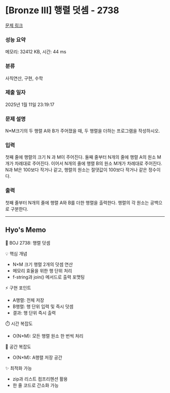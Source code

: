 # [Bronze III] 행렬 덧셈 - 2738 

[문제 링크](https://www.acmicpc.net/problem/2738) 

### 성능 요약

메모리: 32412 KB, 시간: 44 ms

### 분류

사칙연산, 구현, 수학

### 제출 일자

2025년 1월 11일 23:19:17

### 문제 설명

<p>N*M크기의 두 행렬 A와 B가 주어졌을 때, 두 행렬을 더하는 프로그램을 작성하시오.</p>

### 입력 

 <p>첫째 줄에 행렬의 크기 N 과 M이 주어진다. 둘째 줄부터 N개의 줄에 행렬 A의 원소 M개가 차례대로 주어진다. 이어서 N개의 줄에 행렬 B의 원소 M개가 차례대로 주어진다. N과 M은 100보다 작거나 같고, 행렬의 원소는 절댓값이 100보다 작거나 같은 정수이다.</p>

### 출력 

 <p>첫째 줄부터 N개의 줄에 행렬 A와 B를 더한 행렬을 출력한다. 행렬의 각 원소는 공백으로 구분한다.</p>


------------------------------------------------------------------------------------
Hyo's Memo
------------------------------------------------------------------------------------
🎯 BOJ 2738: 행렬 덧셈

💡 핵심 개념
- N×M 크기 행렬 2개의 덧셈 연산
- 메모리 효율을 위한 행 단위 처리
- f-string과 join() 메서드로 출력 포맷팅

⚡ 구현 포인트
- A행렬: 전체 저장
- B행렬: 행 단위 입력 및 즉시 덧셈
- 결과: 행 단위 즉시 출력

⏱️ 시간 복잡도
- O(N×M): 모든 행렬 원소 한 번씩 처리

💫 공간 복잡도
- O(N×M): A행렬 저장 공간

✨ 최적화 가능
- zip과 리스트 컴프리헨션 활용
- 한 줄 코드로 간소화 가능
